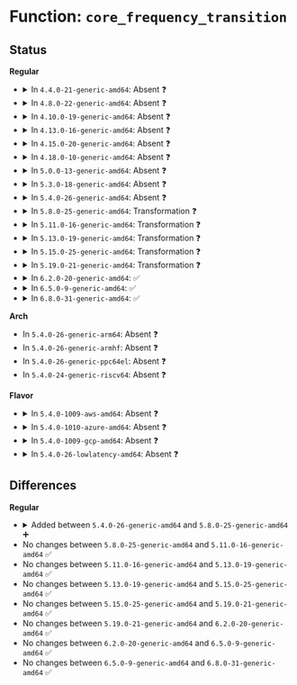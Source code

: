 # Function: <code>core_frequency_transition</code>

## Status
<b>Regular</b>
<ul>
<li>
<details>
<summary>In <code>4.4.0-21-generic-amd64</code>: Absent ❓</summary>

```json
{
  "name": "core_frequency_transition",
  "collision_type": "Unique Static",
  "inline_type": "Full",
  "funcs": [
    {
      "addr": 18446744071585889134,
      "name": "core_frequency_transition",
      "external": false,
      "loc": "drivers/cpufreq/powernow-k8.c:340",
      "file": "drivers/cpufreq/powernow-k8.c",
      "inline": "not declared, inlined",
      "caller_inline": [
        "drivers/cpufreq/powernow-k8.c:powernowk8_target_fn"
      ],
      "caller_func": []
    }
  ],
  "symbols": []
}
```
</details>
</li>
<li>
<details>
<summary>In <code>4.8.0-22-generic-amd64</code>: Absent ❓</summary>

```json
{
  "name": "core_frequency_transition",
  "collision_type": "Unique Static",
  "inline_type": "Full",
  "funcs": [
    {
      "addr": 18446744071586289246,
      "name": "core_frequency_transition",
      "external": false,
      "loc": "drivers/cpufreq/powernow-k8.c:340",
      "file": "drivers/cpufreq/powernow-k8.c",
      "inline": "not declared, inlined",
      "caller_inline": [
        "drivers/cpufreq/powernow-k8.c:powernowk8_target_fn"
      ],
      "caller_func": []
    }
  ],
  "symbols": []
}
```
</details>
</li>
<li>
<details>
<summary>In <code>4.10.0-19-generic-amd64</code>: Absent ❓</summary>

```json
{
  "name": "core_frequency_transition",
  "collision_type": "Unique Static",
  "inline_type": "Full",
  "funcs": [
    {
      "addr": 18446744071586493067,
      "name": "core_frequency_transition",
      "external": false,
      "loc": "drivers/cpufreq/powernow-k8.c:340",
      "file": "drivers/cpufreq/powernow-k8.c",
      "inline": "not declared, inlined",
      "caller_inline": [
        "drivers/cpufreq/powernow-k8.c:powernowk8_target_fn"
      ],
      "caller_func": []
    }
  ],
  "symbols": []
}
```
</details>
</li>
<li>
<details>
<summary>In <code>4.13.0-16-generic-amd64</code>: Absent ❓</summary>

```json
{
  "name": "core_frequency_transition",
  "collision_type": "Unique Static",
  "inline_type": "Full",
  "funcs": [
    {
      "addr": 18446744071586618110,
      "name": "core_frequency_transition",
      "external": false,
      "loc": "drivers/cpufreq/powernow-k8.c:340",
      "file": "drivers/cpufreq/powernow-k8.c",
      "inline": "not declared, inlined",
      "caller_inline": [
        "drivers/cpufreq/powernow-k8.c:powernowk8_target_fn"
      ],
      "caller_func": []
    }
  ],
  "symbols": []
}
```
</details>
</li>
<li>
<details>
<summary>In <code>4.15.0-20-generic-amd64</code>: Absent ❓</summary>

```json
{
  "name": "core_frequency_transition",
  "collision_type": "Unique Static",
  "inline_type": "Full",
  "funcs": [
    {
      "addr": 18446744071587100817,
      "name": "core_frequency_transition",
      "external": false,
      "loc": "drivers/cpufreq/powernow-k8.c:340",
      "file": "drivers/cpufreq/powernow-k8.c",
      "inline": "not declared, inlined",
      "caller_inline": [
        "drivers/cpufreq/powernow-k8.c:powernowk8_target_fn"
      ],
      "caller_func": []
    }
  ],
  "symbols": []
}
```
</details>
</li>
<li>
<details>
<summary>In <code>4.18.0-10-generic-amd64</code>: Absent ❓</summary>

```json
{
  "name": "core_frequency_transition",
  "collision_type": "Unique Static",
  "inline_type": "Full",
  "funcs": [
    {
      "addr": 18446744071587397944,
      "name": "core_frequency_transition",
      "external": false,
      "loc": "drivers/cpufreq/powernow-k8.c:338",
      "file": "drivers/cpufreq/powernow-k8.c",
      "inline": "not declared, inlined",
      "caller_inline": [
        "drivers/cpufreq/powernow-k8.c:powernowk8_target_fn"
      ],
      "caller_func": []
    }
  ],
  "symbols": []
}
```
</details>
</li>
<li>
<details>
<summary>In <code>5.0.0-13-generic-amd64</code>: Absent ❓</summary>

```json
{
  "name": "core_frequency_transition",
  "collision_type": "Unique Static",
  "inline_type": "Full",
  "funcs": [
    {
      "addr": 18446744071587578312,
      "name": "core_frequency_transition",
      "external": false,
      "loc": "drivers/cpufreq/powernow-k8.c:338",
      "file": "drivers/cpufreq/powernow-k8.c",
      "inline": "not declared, inlined",
      "caller_inline": [
        "drivers/cpufreq/powernow-k8.c:powernowk8_target_fn"
      ],
      "caller_func": []
    }
  ],
  "symbols": []
}
```
</details>
</li>
<li>
<details>
<summary>In <code>5.3.0-18-generic-amd64</code>: Absent ❓</summary>

```json
{
  "name": "core_frequency_transition",
  "collision_type": "Unique Static",
  "inline_type": "Full",
  "funcs": [
    {
      "addr": 18446744071587857000,
      "name": "core_frequency_transition",
      "external": false,
      "loc": "drivers/cpufreq/powernow-k8.c:335",
      "file": "drivers/cpufreq/powernow-k8.c",
      "inline": "not declared, inlined",
      "caller_inline": [
        "drivers/cpufreq/powernow-k8.c:transition_frequency_fidvid"
      ],
      "caller_func": []
    }
  ],
  "symbols": []
}
```
</details>
</li>
<li>
<details>
<summary>In <code>5.4.0-26-generic-amd64</code>: Absent ❓</summary>

```json
{
  "name": "core_frequency_transition",
  "collision_type": "Unique Static",
  "inline_type": "Full",
  "funcs": [
    {
      "addr": 18446744071588061784,
      "name": "core_frequency_transition",
      "external": false,
      "loc": "drivers/cpufreq/powernow-k8.c:335",
      "file": "drivers/cpufreq/powernow-k8.c",
      "inline": "not declared, inlined",
      "caller_inline": [
        "drivers/cpufreq/powernow-k8.c:transition_frequency_fidvid"
      ],
      "caller_func": []
    }
  ],
  "symbols": []
}
```
</details>
</li>
<li>
<details>
<summary>In <code>5.8.0-25-generic-amd64</code>: Transformation ❓</summary>

```c
int core_frequency_transition(struct powernow_k8_data * data, u32 reqfid)
```

```json
{
  "name": "core_frequency_transition",
  "collision_type": "Unique Static",
  "inline_type": "No",
  "funcs": [
    {
      "addr": 0,
      "name": "core_frequency_transition",
      "external": false,
      "loc": "drivers/cpufreq/powernow-k8.c:335",
      "file": "drivers/cpufreq/powernow-k8.c",
      "inline": "seen, unknown",
      "caller_inline": [],
      "caller_func": [
        "drivers/cpufreq/powernow-k8.c:transition_fid_vid"
      ]
    }
  ],
  "symbols": [
    {
      "addr": 18446744071588921136,
      "name": "core_frequency_transition",
      "section": ".text",
      "bind": "STB_LOCAL",
      "size": 358
    },
    {
      "addr": 18446744071588925248,
      "name": "core_frequency_transition.cold",
      "section": ".text",
      "bind": "STB_LOCAL",
      "size": 73
    }
  ]
}
```
</details>
</li>
<li>
<details>
<summary>In <code>5.11.0-16-generic-amd64</code>: Transformation ❓</summary>

```c
int core_frequency_transition(struct powernow_k8_data * data, u32 reqfid)
```

```json
{
  "name": "core_frequency_transition",
  "collision_type": "Unique Static",
  "inline_type": "No",
  "funcs": [
    {
      "addr": 0,
      "name": "core_frequency_transition",
      "external": false,
      "loc": "drivers/cpufreq/powernow-k8.c:335",
      "file": "drivers/cpufreq/powernow-k8.c",
      "inline": "seen, unknown",
      "caller_inline": [],
      "caller_func": [
        "drivers/cpufreq/powernow-k8.c:transition_fid_vid"
      ]
    }
  ],
  "symbols": [
    {
      "addr": 18446744071588933584,
      "name": "core_frequency_transition",
      "section": ".text",
      "bind": "STB_LOCAL",
      "size": 358
    },
    {
      "addr": 18446744071591599493,
      "name": "core_frequency_transition.cold",
      "section": ".text",
      "bind": "STB_LOCAL",
      "size": 73
    }
  ]
}
```
</details>
</li>
<li>
<details>
<summary>In <code>5.13.0-19-generic-amd64</code>: Transformation ❓</summary>

```c
int core_frequency_transition(struct powernow_k8_data * data, u32 reqfid)
```

```json
{
  "name": "core_frequency_transition",
  "collision_type": "Unique Static",
  "inline_type": "No",
  "funcs": [
    {
      "addr": 0,
      "name": "core_frequency_transition",
      "external": false,
      "loc": "drivers/cpufreq/powernow-k8.c:335",
      "file": "drivers/cpufreq/powernow-k8.c",
      "inline": "seen, unknown",
      "caller_inline": [],
      "caller_func": [
        "drivers/cpufreq/powernow-k8.c:transition_frequency_fidvid"
      ]
    }
  ],
  "symbols": [
    {
      "addr": 18446744071588822000,
      "name": "core_frequency_transition",
      "section": ".text",
      "bind": "STB_LOCAL",
      "size": 353
    },
    {
      "addr": 18446744071591542970,
      "name": "core_frequency_transition.cold",
      "section": ".text",
      "bind": "STB_LOCAL",
      "size": 73
    }
  ]
}
```
</details>
</li>
<li>
<details>
<summary>In <code>5.15.0-25-generic-amd64</code>: Transformation ❓</summary>

```c
int core_frequency_transition(struct powernow_k8_data * data, u32 reqfid)
```

```json
{
  "name": "core_frequency_transition",
  "collision_type": "Unique Static",
  "inline_type": "No",
  "funcs": [
    {
      "addr": 0,
      "name": "core_frequency_transition",
      "external": false,
      "loc": "drivers/cpufreq/powernow-k8.c:335",
      "file": "drivers/cpufreq/powernow-k8.c",
      "inline": "seen, unknown",
      "caller_inline": [],
      "caller_func": [
        "drivers/cpufreq/powernow-k8.c:transition_frequency_fidvid"
      ]
    }
  ],
  "symbols": [
    {
      "addr": 18446744071589515872,
      "name": "core_frequency_transition",
      "section": ".text",
      "bind": "STB_LOCAL",
      "size": 350
    },
    {
      "addr": 18446744071592658460,
      "name": "core_frequency_transition.cold",
      "section": ".text",
      "bind": "STB_LOCAL",
      "size": 73
    }
  ]
}
```
</details>
</li>
<li>
<details>
<summary>In <code>5.19.0-21-generic-amd64</code>: Transformation ❓</summary>

```c
int core_frequency_transition(struct powernow_k8_data * data, u32 reqfid)
```

```json
{
  "name": "core_frequency_transition",
  "collision_type": "Unique Static",
  "inline_type": "No",
  "funcs": [
    {
      "addr": 0,
      "name": "core_frequency_transition",
      "external": false,
      "loc": "drivers/cpufreq/powernow-k8.c:335",
      "file": "drivers/cpufreq/powernow-k8.c",
      "inline": "seen, unknown",
      "caller_inline": [],
      "caller_func": [
        "drivers/cpufreq/powernow-k8.c:transition_frequency_fidvid"
      ]
    }
  ],
  "symbols": [
    {
      "addr": 18446744071591004624,
      "name": "core_frequency_transition",
      "section": ".text",
      "bind": "STB_LOCAL",
      "size": 400
    },
    {
      "addr": 18446744071594543423,
      "name": "core_frequency_transition.cold",
      "section": ".text",
      "bind": "STB_LOCAL",
      "size": 61
    }
  ]
}
```
</details>
</li>
<li>
<details>
<summary>In <code>6.2.0-20-generic-amd64</code>: ✅</summary>

```c
int core_frequency_transition(struct powernow_k8_data * data, u32 reqfid)
```

```json
{
  "name": "core_frequency_transition",
  "collision_type": "Unique Static",
  "inline_type": "No",
  "funcs": [
    {
      "addr": 18446744071592712352,
      "name": "core_frequency_transition",
      "external": false,
      "loc": "drivers/cpufreq/powernow-k8.c:335",
      "file": "drivers/cpufreq/powernow-k8.c",
      "inline": "seen, unknown",
      "caller_inline": [],
      "caller_func": [
        "drivers/cpufreq/powernow-k8.c:transition_frequency_fidvid"
      ]
    }
  ],
  "symbols": [
    {
      "addr": 18446744071592712352,
      "name": "core_frequency_transition",
      "section": ".text",
      "bind": "STB_LOCAL",
      "size": 496
    }
  ]
}
```
</details>
</li>
<li>
<details>
<summary>In <code>6.5.0-9-generic-amd64</code>: ✅</summary>

```c
int core_frequency_transition(struct powernow_k8_data * data, u32 reqfid)
```

```json
{
  "name": "core_frequency_transition",
  "collision_type": "Unique Static",
  "inline_type": "No",
  "funcs": [
    {
      "addr": 18446744071593149248,
      "name": "core_frequency_transition",
      "external": false,
      "loc": "drivers/cpufreq/powernow-k8.c:335",
      "file": "drivers/cpufreq/powernow-k8.c",
      "inline": "seen, unknown",
      "caller_inline": [],
      "caller_func": [
        "drivers/cpufreq/powernow-k8.c:transition_frequency_fidvid"
      ]
    }
  ],
  "symbols": [
    {
      "addr": 18446744071593149248,
      "name": "core_frequency_transition",
      "section": ".text",
      "bind": "STB_LOCAL",
      "size": 496
    }
  ]
}
```
</details>
</li>
<li>
<details>
<summary>In <code>6.8.0-31-generic-amd64</code>: ✅</summary>

```c
int core_frequency_transition(struct powernow_k8_data * data, u32 reqfid)
```

```json
{
  "name": "core_frequency_transition",
  "collision_type": "Unique Static",
  "inline_type": "No",
  "funcs": [
    {
      "addr": 18446744071593903056,
      "name": "core_frequency_transition",
      "external": false,
      "loc": "drivers/cpufreq/powernow-k8.c:335",
      "file": "drivers/cpufreq/powernow-k8.c",
      "inline": "seen, unknown",
      "caller_inline": [],
      "caller_func": [
        "drivers/cpufreq/powernow-k8.c:transition_frequency_fidvid"
      ]
    }
  ],
  "symbols": [
    {
      "addr": 18446744071593903056,
      "name": "core_frequency_transition",
      "section": ".text",
      "bind": "STB_LOCAL",
      "size": 496
    }
  ]
}
```
</details>
</li>
</ul>
<b>Arch</b>
<ul>
<li>
In <code>5.4.0-26-generic-arm64</code>: Absent ❓
</li>
<li>
In <code>5.4.0-26-generic-armhf</code>: Absent ❓
</li>
<li>
In <code>5.4.0-26-generic-ppc64el</code>: Absent ❓
</li>
<li>
In <code>5.4.0-24-generic-riscv64</code>: Absent ❓
</li>
</ul>
<b>Flavor</b>
<ul>
<li>
<details>
<summary>In <code>5.4.0-1009-aws-amd64</code>: Absent ❓</summary>

```json
{
  "name": "core_frequency_transition",
  "collision_type": "Unique Static",
  "inline_type": "Full",
  "funcs": [
    {
      "addr": 18446744071587686776,
      "name": "core_frequency_transition",
      "external": false,
      "loc": "drivers/cpufreq/powernow-k8.c:335",
      "file": "drivers/cpufreq/powernow-k8.c",
      "inline": "not declared, inlined",
      "caller_inline": [
        "drivers/cpufreq/powernow-k8.c:transition_frequency_fidvid"
      ],
      "caller_func": []
    }
  ],
  "symbols": []
}
```
</details>
</li>
<li>
<details>
<summary>In <code>5.4.0-1010-azure-amd64</code>: Absent ❓</summary>

```json
{
  "name": "core_frequency_transition",
  "collision_type": "Unique Static",
  "inline_type": "Full",
  "funcs": [
    {
      "addr": 18446744071587458209,
      "name": "core_frequency_transition",
      "external": false,
      "loc": "drivers/cpufreq/powernow-k8.c:335",
      "file": "drivers/cpufreq/powernow-k8.c",
      "inline": "not declared, inlined",
      "caller_inline": [
        "drivers/cpufreq/powernow-k8.c:transition_frequency_fidvid"
      ],
      "caller_func": []
    }
  ],
  "symbols": []
}
```
</details>
</li>
<li>
<details>
<summary>In <code>5.4.0-1009-gcp-amd64</code>: Absent ❓</summary>

```json
{
  "name": "core_frequency_transition",
  "collision_type": "Unique Static",
  "inline_type": "Full",
  "funcs": [
    {
      "addr": 18446744071588017928,
      "name": "core_frequency_transition",
      "external": false,
      "loc": "drivers/cpufreq/powernow-k8.c:335",
      "file": "drivers/cpufreq/powernow-k8.c",
      "inline": "not declared, inlined",
      "caller_inline": [
        "drivers/cpufreq/powernow-k8.c:transition_frequency_fidvid"
      ],
      "caller_func": []
    }
  ],
  "symbols": []
}
```
</details>
</li>
<li>
<details>
<summary>In <code>5.4.0-26-lowlatency-amd64</code>: Absent ❓</summary>

```json
{
  "name": "core_frequency_transition",
  "collision_type": "Unique Static",
  "inline_type": "Full",
  "funcs": [
    {
      "addr": 18446744071588133400,
      "name": "core_frequency_transition",
      "external": false,
      "loc": "drivers/cpufreq/powernow-k8.c:335",
      "file": "drivers/cpufreq/powernow-k8.c",
      "inline": "not declared, inlined",
      "caller_inline": [
        "drivers/cpufreq/powernow-k8.c:transition_frequency_fidvid"
      ],
      "caller_func": []
    }
  ],
  "symbols": []
}
```
</details>
</li>
</ul>

## Differences
<b>Regular</b>
<ul>
<li>
<details>
<summary>Added between <code>5.4.0-26-generic-amd64</code> and <code>5.8.0-25-generic-amd64</code> ➕</summary>

```c
int core_frequency_transition(struct powernow_k8_data * data, u32 reqfid)
```
</details>
</li>
<li>
No changes between <code>5.8.0-25-generic-amd64</code> and <code>5.11.0-16-generic-amd64</code> ✅
</li>
<li>
No changes between <code>5.11.0-16-generic-amd64</code> and <code>5.13.0-19-generic-amd64</code> ✅
</li>
<li>
No changes between <code>5.13.0-19-generic-amd64</code> and <code>5.15.0-25-generic-amd64</code> ✅
</li>
<li>
No changes between <code>5.15.0-25-generic-amd64</code> and <code>5.19.0-21-generic-amd64</code> ✅
</li>
<li>
No changes between <code>5.19.0-21-generic-amd64</code> and <code>6.2.0-20-generic-amd64</code> ✅
</li>
<li>
No changes between <code>6.2.0-20-generic-amd64</code> and <code>6.5.0-9-generic-amd64</code> ✅
</li>
<li>
No changes between <code>6.5.0-9-generic-amd64</code> and <code>6.8.0-31-generic-amd64</code> ✅
</li>
</ul>
